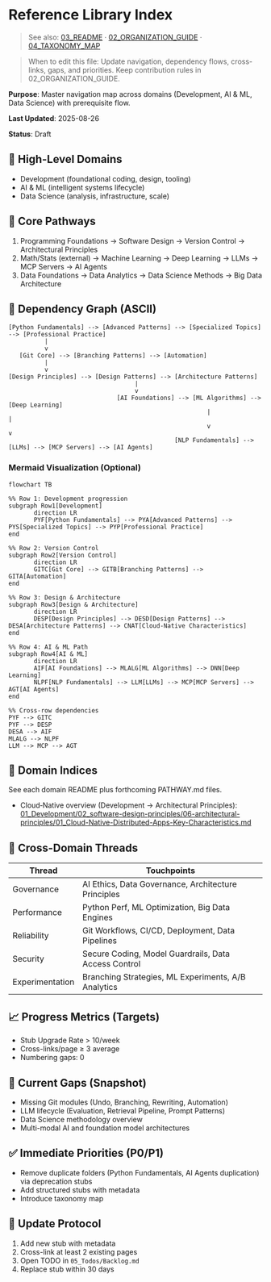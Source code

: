 # Reference Library Index

> See also: [03_README](03_README.md) · [02_ORGANIZATION_GUIDE](02_ORGANIZATION_GUIDE.md) · [04_TAXONOMY_MAP](04_TAXONOMY_MAP.md)

> When to edit this file: Update navigation, dependency flows, cross-links, gaps, and priorities. Keep contribution rules in 02_ORGANIZATION_GUIDE.

**Purpose**: Master navigation map across domains (Development, AI & ML, Data Science) with prerequisite flow.

**Last Updated**: 2025-08-26

**Status**: Draft

## 🧭 High-Level Domains

- Development (foundational coding, design, tooling)
- AI & ML (intelligent systems lifecycle)
- Data Science (analysis, infrastructure, scale)

## 🔗 Core Pathways

1. Programming Foundations → Software Design → Version Control → Architectural Principles
2. Math/Stats (external) → Machine Learning → Deep Learning → LLMs → MCP Servers → AI Agents
3. Data Foundations → Data Analytics → Data Science Methods → Big Data Architecture

## 🧬 Dependency Graph (ASCII)

```text
[Python Fundamentals] --> [Advanced Patterns] --> [Specialized Topics] --> [Professional Practice]
          |                               
          v                               
   [Git Core] --> [Branching Patterns] --> [Automation]
          |                                
          v                                
[Design Principles] --> [Design Patterns] --> [Architecture Patterns]
                                   |
                                   v
                              [AI Foundations] --> [ML Algorithms] --> [Deep Learning]
                                                       |                   |
                                                       v                   v
                                              [NLP Fundamentals] --> [LLMs] --> [MCP Servers] --> [AI Agents]
```

### Mermaid Visualization (Optional)

```mermaid
flowchart TB

%% Row 1: Development progression
subgraph Row1[Development]
       direction LR
       PYF[Python Fundamentals] --> PYA[Advanced Patterns] --> PYS[Specialized Topics] --> PYP[Professional Practice]
end

%% Row 2: Version Control
subgraph Row2[Version Control]
       direction LR
       GITC[Git Core] --> GITB[Branching Patterns] --> GITA[Automation]
end

%% Row 3: Design & Architecture
subgraph Row3[Design & Architecture]
       direction LR
       DESP[Design Principles] --> DESD[Design Patterns] --> DESA[Architecture Patterns] --> CNAT[Cloud‑Native Characteristics]
end

%% Row 4: AI & ML Path
subgraph Row4[AI & ML]
       direction LR
       AIF[AI Foundations] --> MLALG[ML Algorithms] --> DNN[Deep Learning]
       NLPF[NLP Fundamentals] --> LLM[LLMs] --> MCP[MCP Servers] --> AGT[AI Agents]
end

%% Cross-row dependencies
PYF --> GITC
PYF --> DESP
DESA --> AIF
MLALG --> NLPF
LLM --> MCP --> AGT
```

## 📂 Domain Indices

See each domain README plus forthcoming PATHWAY.md files.

- Cloud‑Native overview (Development → Architectural Principles): [01_Development/02_software-design-principles/06-architectural-principles/01_Cloud-Native-Distributed-Apps-Key-Characteristics.md](01_Development/02_software-design-principles/06-architectural-principles/01_Cloud-Native-Distributed-Apps-Key-Characteristics.md)

## 🧵 Cross-Domain Threads

| Thread | Touchpoints |
|--------|-------------|
| Governance | AI Ethics, Data Governance, Architecture Principles |
| Performance | Python Perf, ML Optimization, Big Data Engines |
| Reliability | Git Workflows, CI/CD, Deployment, Data Pipelines |
| Security | Secure Coding, Model Guardrails, Data Access Control |
| Experimentation | Branching Strategies, ML Experiments, A/B Analytics |

## 📈 Progress Metrics (Targets)

- Stub Upgrade Rate > 10/week
- Cross-links/page ≥ 3 average
- Numbering gaps: 0

## 🚧 Current Gaps (Snapshot)

- Missing Git modules (Undo, Branching, Rewriting, Automation)
- LLM lifecycle (Evaluation, Retrieval Pipeline, Prompt Patterns)
- Data Science methodology overview
- Multi-modal AI and foundation model architectures

## ✅ Immediate Priorities (P0/P1)

- Remove duplicate folders (Python Fundamentals, AI Agents duplication) via deprecation stubs
- Add structured stubs with metadata
- Introduce taxonomy map

## 🔄 Update Protocol

1. Add new stub with metadata
2. Cross-link at least 2 existing pages
3. Open TODO in `05_Todos/Backlog.md`
4. Replace stub within 30 days
